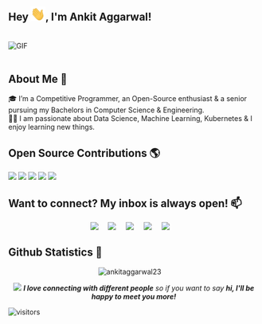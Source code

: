 ## Hey <img src="https://raw.githubusercontent.com/ABSphreak/ABSphreak/master/gifs/Hi.gif" width="29px">, I'm Ankit Aggarwal!
<br>
<img align = "center" alt="GIF" src="https://miro.medium.com/max/875/1*Urc28sbnORGOW5oyohQ06g.gif" width="800" height="370" />
<br><br>

## About Me 🚀
🎓 I’m a Competitive Programmer, an Open-Source enthusiast & a senior pursuing my Bachelors in Computer Science & Engineering. </br>
👨‍💻  I am passionate about Data Science, Machine Learning, Kubernetes & I enjoy learning new things. </br>

## Open Source Contributions 🌎

<a><img src=https://img.shields.io/badge/FBDeveloperCircles-Contributor-brightgreen></a>
<a><img src=https://img.shields.io/badge/Microsoft-Contributor-blue></a>
<a><img src=https://img.shields.io/badge/Tesseract_Coding-Contributor-orange></a>
<a><img src=https://img.shields.io/badge/Hacktoberfest-Contributor-purple></a>
<a><img src=https://img.shields.io/badge/Facebook-Contributor-blue></a>

<!--
**ankitaggarwal23/ankitaggarwal23** is a ✨ _special_ ✨ repository because its `README.md` (this file) appears on your GitHub profile.

Here are some ideas to get you started:

- 🔭 I’m currently working on ...
- 🌱 I’m currently learning ...
- 👯 I’m looking to collaborate on ...
- 🤔 I’m looking for help with ...
- 💬 Ask me about ...
- 📫 How to reach me: ...
- 😄 Pronouns: ...
- ⚡ Fun fact: ...
-->
## Want to connect? My inbox is always open! 📫
<p align="center">
  <a target="_blank"href="https://www.linkedin.com/in/aggarwalankit23/"><img src="https://img.shields.io/badge/linkedin-%230077B5.svg?&style=for-the-badge&logo=linkedin&logoColor=white" /></a>&nbsp;&nbsp;&nbsp;&nbsp;
  <a target="_blank"href="https://twitter.com/aggarwalankit23"><img src="https://img.shields.io/badge/twitter-%231DA1F2.svg?&style=for-the-badge&logo=twitter&logoColor=white" /></a>&nbsp;&nbsp;&nbsp;&nbsp;
  <a href="mailto:ankitaggarwal23@gmail.com?subject=Hello%20Ankit,%20From%20Github"><img src="https://img.shields.io/badge/gmail-%23D14836.svg?&style=for-the-badge&logo=gmail&logoColor=white" /></a>&nbsp;&nbsp;&nbsp;&nbsp;
  <a href="https://www.instagram.com/im_aggarwal/"><img src="https://img.shields.io/badge/instagram-%23D14836.svg?&style=for-the-badge&logo=instagram&logoColor=pink" /></a>&nbsp;&nbsp;&nbsp;&nbsp;
  <a href="https://hashnode.com/@ankitaggarwal23"><img src="https://img.shields.io/badge/hashnode-%27D1203.svg?&style=for-the-badge&logo=hashnode&logoColor=blue" /></a>&nbsp;&nbsp;&nbsp;&nbsp;
</p>

## Github Statistics 📃
<p align="center">
<img src = "https://github-readme-stats.vercel.app/api?username=ankitaggarwal23&theme=dark&show_icons=true&hide_border=true" alt="ankitaggarwal23" />&nbsp;&nbsp;&nbsp;&nbsp;
</p>

<p align="center">
<img src="https://media.giphy.com/media/LnQjpWaON8nhr21vNW/giphy.gif" width="60"> <em><b>I love connecting with different people</b> so if you want to say <b>hi, I'll be happy to meet you more!</b></em>
</p>

![visitors](https://visitor-badge.laobi.icu/badge?page_id=ankitaggarwal23.ankitaggarwal23)